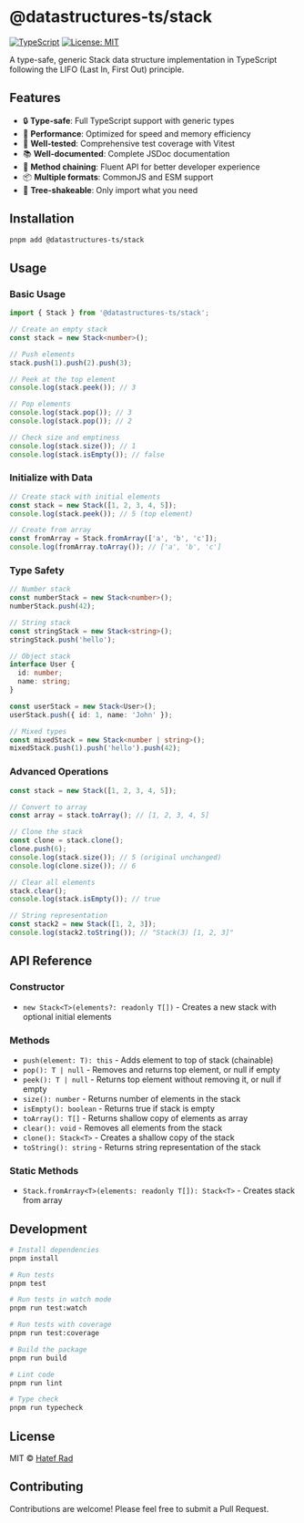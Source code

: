 # @datastructures-ts/stack

[![TypeScript](https://img.shields.io/badge/TypeScript-Ready-blue.svg)](https://www.typescriptlang.org/)
[![License: MIT](https://img.shields.io/badge/License-MIT-yellow.svg)](https://opensource.org/licenses/MIT)

A type-safe, generic Stack data structure implementation in TypeScript following the LIFO (Last In, First Out) principle.

## Features

- 🔒 **Type-safe**: Full TypeScript support with generic types
- 🚀 **Performance**: Optimized for speed and memory efficiency
- 🧪 **Well-tested**: Comprehensive test coverage with Vitest
- 📚 **Well-documented**: Complete JSDoc documentation
- 🔗 **Method chaining**: Fluent API for better developer experience
- 📦 **Multiple formats**: CommonJS and ESM support
- 🌳 **Tree-shakeable**: Only import what you need

## Installation

```bash
pnpm add @datastructures-ts/stack
```

## Usage

### Basic Usage

```typescript
import { Stack } from '@datastructures-ts/stack';

// Create an empty stack
const stack = new Stack<number>();

// Push elements
stack.push(1).push(2).push(3);

// Peek at the top element
console.log(stack.peek()); // 3

// Pop elements
console.log(stack.pop()); // 3
console.log(stack.pop()); // 2

// Check size and emptiness
console.log(stack.size()); // 1
console.log(stack.isEmpty()); // false
```

### Initialize with Data

```typescript
// Create stack with initial elements
const stack = new Stack([1, 2, 3, 4, 5]);
console.log(stack.peek()); // 5 (top element)

// Create from array
const fromArray = Stack.fromArray(['a', 'b', 'c']);
console.log(fromArray.toArray()); // ['a', 'b', 'c']
```

### Type Safety

```typescript
// Number stack
const numberStack = new Stack<number>();
numberStack.push(42);

// String stack
const stringStack = new Stack<string>();
stringStack.push('hello');

// Object stack
interface User {
  id: number;
  name: string;
}

const userStack = new Stack<User>();
userStack.push({ id: 1, name: 'John' });

// Mixed types
const mixedStack = new Stack<number | string>();
mixedStack.push(1).push('hello').push(42);
```

### Advanced Operations

```typescript
const stack = new Stack([1, 2, 3, 4, 5]);

// Convert to array
const array = stack.toArray(); // [1, 2, 3, 4, 5]

// Clone the stack
const clone = stack.clone();
clone.push(6);
console.log(stack.size()); // 5 (original unchanged)
console.log(clone.size()); // 6

// Clear all elements
stack.clear();
console.log(stack.isEmpty()); // true

// String representation
const stack2 = new Stack([1, 2, 3]);
console.log(stack2.toString()); // "Stack(3) [1, 2, 3]"
```

## API Reference

### Constructor

- `new Stack<T>(elements?: readonly T[])` - Creates a new stack with optional initial elements

### Methods

- `push(element: T): this` - Adds element to top of stack (chainable)
- `pop(): T | null` - Removes and returns top element, or null if empty
- `peek(): T | null` - Returns top element without removing it, or null if empty
- `size(): number` - Returns number of elements in the stack
- `isEmpty(): boolean` - Returns true if stack is empty
- `toArray(): T[]` - Returns shallow copy of elements as array
- `clear(): void` - Removes all elements from the stack
- `clone(): Stack<T>` - Creates a shallow copy of the stack
- `toString(): string` - Returns string representation of the stack

### Static Methods

- `Stack.fromArray<T>(elements: readonly T[]): Stack<T>` - Creates stack from array

## Development

```bash
# Install dependencies
pnpm install

# Run tests
pnpm test

# Run tests in watch mode
pnpm run test:watch

# Run tests with coverage
pnpm run test:coverage

# Build the package
pnpm run build

# Lint code
pnpm run lint

# Type check
pnpm run typecheck
```

## License

MIT © [Hatef Rad](https://github.com/hatefrad)

## Contributing

Contributions are welcome! Please feel free to submit a Pull Request.
